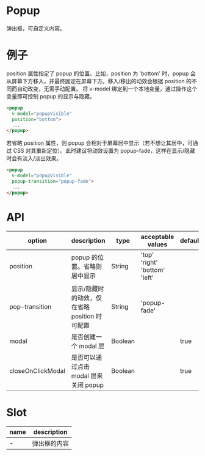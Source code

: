 # Popup
弹出框，可自定义内容。

# 例子
position 属性指定了 popup 的位置。比如，position 为 'bottom' 时，popup 会从屏幕下方移入，并最终固定在屏幕下方。移入/移出的动效会根据 position 的不同而自动改变，无需手动配置。
将 v-model 绑定到一个本地变量，通过操作这个变量即可控制 popup 的显示与隐藏。

```html
<popup
  v-model="popupVisible"
  position="bottom">
  ...
</popup>
```

若省略 position 属性，则 popup 会相对于屏幕居中显示（若不想让其居中，可通过 CSS 对其重新定位）。此时建议将动效设置为 popup-fade，这样在显示/隐藏时会有淡入/淡出效果。

```html
<popup
  v-model="popupVisible"
  popup-transition="popup-fade">
  ...
</popup>
```

# API
| option | description | type | acceptable values | default |
|------|-------|---------|-------|--------|
| position | popup 的位置。省略则居中显示  | String | 'top'<br>'right'<br>'bottom'<br>'left' | |
| pop-transition | 显示/隐藏时的动效，仅在省略 position 时可配置 | String | 'popup-fade' | |
| modal | 是否创建一个 modal 层 | Boolean | | true |
| closeOnClickModal | 是否可以通过点击 modal 层来关闭 popup | Boolean | | true |

# Slot
| name | description |
|------|--------|
| - | 弹出框的内容 |
